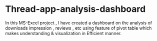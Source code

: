# Thread-app-analysis-dashboard
In this MS-Excel project , I have created a dashboard on the analysis of downloads impression , reviews , etc using feature of pivot table which makes understanding &amp; visualization in Efficient manner.
